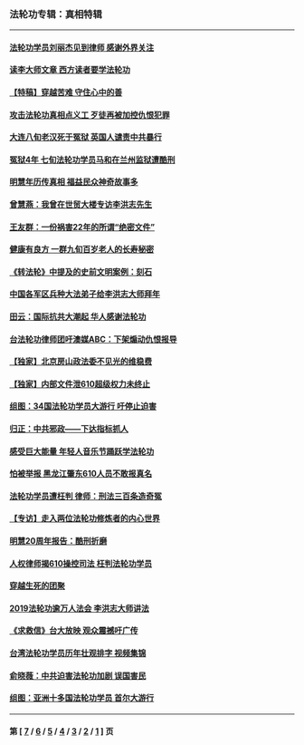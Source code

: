 ### 法轮功专辑：真相特辑
---
#### [法轮功学员刘丽杰见到律师 感谢外界关注](../../pages/nf4389/n13927012.md?04160430) 
#### [读李大师文章 西方读者要学法轮功](../../pages/nf4389/n13925142.md?04160430) 
#### [【特稿】穿越苦难 守住心中的善](../../pages/nf4389/n13784979.md?04160430) 
#### [攻击法轮功真相点义工 歹徒再被加控仇恨犯罪](../../pages/nf4389/n13601019.md?04160430) 
#### [大连八旬老汉死于冤狱 英国人谴责中共暴行](../../pages/nf4389/n13480118.md?04160430) 
#### [冤狱4年 七旬法轮功学员马和在兰州监狱遭酷刑](../../pages/nf4389/n13304688.md?04160430) 
#### [明慧年历传真相 福益民众神奇故事多](../../pages/nf4389/n13294545.md?04160430) 
#### [曾慧燕：我曾在世贸大楼专访李洪志先生](../../pages/nf4389/n12898729.md?04160430) 
#### [王友群：一份祸害22年的所谓“绝密文件”](../../pages/nf4389/n12871750.md?04160430) 
#### [健康有良方 一群九旬百岁老人的长寿秘密](../../pages/nf4389/n12847475.md?04160430) 
#### [《转法轮》中提及的史前文明案例：刻石](../../pages/nf4389/n12758577.md?04160430) 
#### [中国各军区兵种大法弟子给李洪志大师拜年](../../pages/nf4389/n12750047.md?04160430) 
#### [田云：国际抗共大潮起 华人感谢法轮功](../../pages/nf4389/n12357708.md?04160430) 
#### [台法轮功律师团吁澳媒ABC：下架煽动仇恨报导](../../pages/nf4389/n12279917.md?04160430) 
#### [【独家】北京房山政法委不见光的维稳费](../../pages/nf4389/n12031979.md?04160430) 
#### [【独家】内部文件泄610超级权力未终止](../../pages/nf4389/n12023895.md?04160430) 
#### [组图：34国法轮功学员大游行 吁停止迫害](../../pages/nf4389/n11492658.md?04160430) 
#### [归正：中共邪政——下达指标抓人](../../pages/nf4389/n11474770.md?04160430) 
#### [感受巨大能量 年轻人音乐节踊跃学法轮功](../../pages/nf4389/n11441981.md?04160430) 
#### [怕被举报 黑龙江肇东610人员不敢报真名](../../pages/nf4389/n11436499.md?04160430) 
#### [法轮功学员遭枉判 律师：刑法三百条造奇冤](../../pages/nf4389/n11433943.md?04160430) 
#### [【专访】走入两位法轮功修炼者的内心世界](../../pages/nf4389/n11415623.md?04160430) 
#### [明慧20周年报告：酷刑折磨](../../pages/nf4389/n11387954.md?04160430) 
#### [人权律师揭610操控司法 枉判法轮功学员](../../pages/nf4389/n11313370.md?04160430) 
#### [穿越生死的团聚](../../pages/nf4389/n11258922.md?04160430) 
#### [2019法轮功逾万人法会 李洪志大师讲法](../../pages/nf4389/n11265303.md?04160430) 
#### [《求救信》台大放映 观众震撼吁广传](../../pages/nf4389/n10922251.md?04160430) 
#### [台湾法轮功学员历年壮观排字 视频集锦](../../pages/nf4389/n10878789.md?04160430) 
#### [俞晓薇：中共迫害法轮功加剧 误国害民](../../pages/nf4389/n10859260.md?04160430) 
#### [组图：亚洲十多国法轮功学员 首尔大游行](../../pages/nf4389/n10781149.md?04160430) 

---
#### 第 [ [7](./7.md?04160430) / [6](./6.md?04160430) / [5](./5.md?04160430) / [4](./4.md?04160430) / [3](./3.md?04160430) / [2](./2.md?04160430) / [1](./1.md?04160430) ] 页
